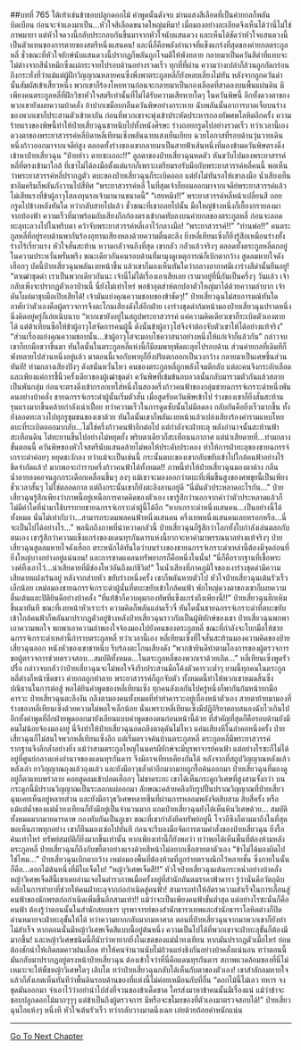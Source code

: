 ##บทที่ 765 ใต้เท้าเช่นข้าชอบปลูกดอกไม้
คำพูดนั้นดังจบ ม่านแสงสีเลือดที่เป็นค่ายกลก็พลันบิดเบือน ก่อนจะจำแลงมาเป็น...หัวใจสีเลือดขนาดใหญ่มหึมา!
เมื่อมองอย่างละเอียดจึงเห็นได้ว่านี่ไม่ใช่ภาพมายา แต่หัวใจดวงนี้กลับประกอบกันขึ้นมาจากหัวใจนับแสนดวง และเห็นได้ชัดว่าหัวใจแสนดวงนี้เป็นตัวแทนของการตายของสตรีหนึ่งแสนคน!
และนี่ก็คือพลังอำนาจที่แข็งแกร่งที่สุดของค่ายกลตระกูลหลี่ ชั่วขณะที่หัวใจยักษ์นับแสนดวงนี้ปรากฏก็พลันถูกโจมตีให้พังทลาย กลายมาเป็นควันสีดำที่แทบจะไม่ต่างจากสีน้ำหมึกซึ่งแผ่กระจายไปรอบด้านอย่างรวดเร็ว
ทุกที่ที่ผ่าน ความว่างเปล่าก็ล้วนถูกกัดกร่อน ถึงกระทั่งที่ว่าแม้แต่ผู้ฝึกวิญญาณหลายคนซึ่งพึ่งพาตระกูลหลี่ก็ยังหลบเลี่ยงไม่ทัน หลังจากถูกควันดำนั้นสัมผัสเข้าเสี้ยวหนึ่ง พวกเขาก็ร้องโหยหวนก่อนจะกลายมาเป็นกองเลือดที่สาดลงบนพื้นแผ่นดิน
มีเพียงคนตระกูลหลี่ที่ฝึกวิชาหัวใจสตรีเท่านั้นที่ไม่ได้รับความเสียหายใดๆ ในควันพิษนี้ อีกทั้งดวงตาของพวกเขายังเผยความบ้าคลั่ง อ้าปากเขมือบกลืนควันพิษอย่างกระหาย ฉับพลันนั้นอาการบาดเจ็บบนร่างของพวกเขาก็ประสานตัวเข้าหากัน ก่อนที่พวกเขาจะพุ่งเข้าประหัตประหารกองทัพศพโลหิตอีกครั้ง
ความร้ายแรงของพิษนี้ทำให้ป๋ายเสี่ยวฉุนชาหนึบไปทั้งหนังศีรษะ ร่างถอยกรูดไปอย่างรวดเร็ว ทว่าเวลานี้เอง ดวงตาของพระยาสวรรค์หลี่บิดาหลี่เทียนเซิ่งพลันฉายแสงเย็นเยียบ ฉวยโอกาสที่รอบด้านวุ่นวายเดินหนึ่งก้าวออกมาจากเจดีย์สูง ตลอดทั้งร่างของเขากลายมาเป็นสายฟ้าเส้นหนึ่งที่มองข้ามควันพิษตรงดิ่งเข้าหาป๋ายเสี่ยวฉุน
“ป๋ายฮ่าว ตายซะเถอะ!!”
ลูกตาของป๋ายเสี่ยวฉุนหดตัว หันขวับไปมองพระยาสรรค์หลี่ที่ตรงเข้ามาใกล้ ที่เขาไม่ได้ลงมือตั้งแต่แรกก็เพราะเตรียมรอรับมือกับพระยาสวรรค์หลี่คนนี้ พอเห็นว่าพระยาสวรรค์หลี่ปรากฏตัว ตบะของป๋ายเสี่ยวฉุนก็ระเบิดออก
แต่ยังไม่ทันรอให้เขาลงมือ น้ำเสียงเย็นชาอึมครึมก็พลันกังวานไปสี่ทิศ
“พระยาสวรรค์หลี่ ในที่สุดเจ้าก็ยอมออกมาจากเจดีย์พระยาสวรรค์แล้ว ไม่เสียแรงที่ข้าผู้อาวุโสลงทุนรอเจ้ามานานขนาดนี้”
“เฮยหมิง!!” พระยาสวรรค์หลี่หน้าเปลี่ยนสี ถอยกรูดไปข้างหลังทันใด ทว่ากลับสายไปแล้ว ชั่วขณะที่เขาถอยไปนั้น มือใหญ่ข้างหนึ่งก็เยื้องกรายลงมาจากท้องฟ้า ความเร็วที่มาพร้อมกับเสียงกึกก้องตรงเข้ากดทับลงบนค่ายกลของตระกูลหลี่ ก่อนจะลอดทะลุทะลวงไปในพริบตา คว้าจับพระยาสวรรค์หลี่เอาไว้กลางมือ!
“พระยาสวรรค์!!”
“ท่านพ่อ!!”
คนตระกูลหลี่ที่อยู่รอบด้านพากันร้องอุทานเสียงหลงด้วยความตื่นตะลึง ยิ่งหลี่เทียนเซิ่งก็ยิ่งรู้สึกเหมือนร่างทั้งร่างไร้เรี่ยวแรง หัวใจสั่นสะท้าน หวาดกลัวจนถึงที่สุด เขากลัว กลัวแล้วจริงๆ
ตลอดทั้งตระกูลหลี่ตกอยู่ในความประหวั่นพรั่นพรึง ขณะเดียวกันคนรอบด้านที่มามุงดูเหตุการณ์ก็เบิกตากว้าง สูดลมหายใจดังเฮือกๆ
บัดนี้ป๋ายเสี่ยวฉุนพลันเงยหน้าขึ้น แล้วเขาก็มองเห็นทันใดว่ากลางอากาศมีเงาร่างสีดำนั้นยืนอยู่!
“ตาเฒ่าชุดดำ เราเป็นพวกเดียวกันนะ เจ้านี่ไม่ได้เรื่องเอาเสียเลย เรามาอยู่ที่นี่กันเป็นครึ่งๆ วันแล้ว เจ้ากลับเพิ่งจะปรากฏตัวเอาป่านนี้ นี่ยังไม่เท่าไหร่ พอข้าอุตส่าห์ตกปลาตัวใหญ่มาได้ด้วยความลำบาก เจ้าดันโผล่มาชุบมือเปิบเสียได้! เจ้ามันแย่งคุณความชอบของข้าชัดๆ!” ป๋ายเสี่ยวฉุนไม่สบอารมณ์ทันใด อาศัยว่าตัวเองคือผู้ตรวจการจึงตะโกนเสียงดังใส่อีกฝ่าย
เงาร่างชุดดำก้มหน้ามองป๋ายเสี่ยวฉุนปราดหนึ่ง นิ่งคิดอยู่ครู่ก็เอ่ยเนิบนาบ
“หากเขายังอยู่ในสถูปพระยาสวรรค์ แค่ความคิดเดียวเขาก็ระเบิดตัวเองตายได้ แต่ต้าเทียนซือให้ข้าผู้อาวุโสจัดการคนผู้นี้ ดังนั้นข้าผู้อาวุโสจึงจำต้องจับตัวเขาให้ได้อย่างแท้จริง”
“ส่วนเรื่องแย่งคุณความชอบนั้น...ข้าผู้อาวุโสจะมอบโชควาสนาอย่างหนึ่งให้แก่เจ้าก็แล้วกัน” กล่าวจบเขาก็ยกมือขวาขึ้นมา ทันใดนั้นในตระกูลหลี่แห่งนี้ก็มีลมพายุพัดตะลุยไปรอบด้าน ส่วนค่ายกลที่เดิมทีก็พังทลายไปส่วนหนึ่งอยู่แล้ว มาตอนนี้เจอกับพายุก็ยิ่งปริแตกออกเป็นวงกว้าง กลายมาเป็นเศษชิ้นส่วนทันที!
ท่ามกลางเสียงปังๆ ดังสนั่นหวั่นไหว คนของตระกูลหลี่ถูกพลังโจมตีกลับ แต่ละคนจึงกระอักเลือด และเพียงแค่การชี้นิ้วครั้งเดียวของผู้เฒ่าชุดดำ ควันพิษที่เข้มข้นอบอวลนั้นกลับมารวมตัวกันแล้วสลายเป็นพันกลุ่ม ก่อนจะตรงดิ่งเข้ากรอกเทใส่หนึ่งในสองครึ่งก้าวคนฟ้าของกลุ่มชายฉกรรจ์เกราะดำหนึ่งพันคนอย่างบ้าคลั่ง
ชายฉกรรจ์เกระดำผู้นั้นเริ่มตัวสั่น เมื่อสูดรับควันพิษเข้าไป ร่างของเขาก็ยิ่งสั่นสะท้านรุนแรงมากขึ้นคล้ายกำลังเน่าเปื่อย ทว่าความเร็วในการดูดซับนั้นไม่มีลดลง กลับกันคือยิ่งเร็วมากขึ้น ทั้งยังลอดทะลวงไปทุกรูขุมขนของเขาด้วย
ทันใดนั้นเขาก็พลันเงยหน้าแล้วเปล่งเสียงร้องคำรามแหบโหย ตบะที่ระเบิดออกมากลับ...ไม่ใช่ครึ่งก้าวคนฟ้าอีกต่อไป แต่กำลังจะฝ่าทะลุ พลังอำนาจนั้นสะท้านฟ้าสะเทือนดิน ไต่ทะยานขึ้นไปอย่างไม่หยุดยั้ง พริบตาเดียวก็สะเทือนนภากาศ แต่น่าเสียดายที่...ท่ามกลางขั้นตอนนี้ ควันพิษของหัวใจสตรีนับแสนคล้ายไม่พอให้ประคับประคอง ทำให้การฝ่าทะลุของชายฉกรรจ์เกราะดำค่อยๆ หยุดชะงักลง ทว่าแม้จะเป็นเช่นนี้ กระนั้นตบะของเขากลับขยับเข้าไปใกล้คนฟ้าอย่างไร้ขีดจำกัดแล้ว!
มากพอจะกำราบครึ่งก้าวคนฟ้าได้ทั้งหมด!!
ภาพนี้ทำให้ป๋ายเสี่ยวฉุนมองตาค้าง กลืนน้ำลายลงคอจนลูกกระเดือกเคลื่อนขึ้นๆ ลงๆ แม้เขาจะมองออกว่าตบะที่เพิ่มขึ้นสูงของศพขุยนี้เป็นเพียงชั่วเวลาสั้นๆ ไม่ใช่ตลอดกาล แต่ถึงกระนั้นเขาก็ยังตะลึงลานอยู่ดี
“นี่มันตัวประหลาดอะไรกัน...” ป๋ายเสี่ยวฉุนรู้สึกเพียงว่าภาพนี้อยู่เหนือการคาดคิดของตัวเอง เขารู้สึกว่านอกจากคำว่าตัวประหลาดแล้วก็ไม่มีคำใดที่นำมาใช้บรรยายชายฉกรรจ์เกราะดำผู้นี้ได้อีก
“หากเกราะดำหนึ่งแสนคน...เป็นอย่างนี้ได้ทั้งหมด นั่นไม่เท่ากับว่า...สามารถระดมพลคนฟ้าหนึ่งแสนคน ครึ่งเทพหนึ่งแสนคนเลยหรอกหรือ...นี่จะเป็นไปได้อย่างไร...” พอนึกถึงภาพที่น่าหวาดกลัวนี้ ป๋ายเสี่ยวฉุนก็รู้สึกว่าโลกทั้งใบกำลังเล่นตลกกับตนเอง เขารู้สึกว่าความแข็งแกร่งของแดนทุรกันดารแห่งนี้ยากจะหาคำมาพรรณนาอย่างแท้จริงๆ
ป๋ายเสี่ยวฉุนสูดลมหายใจดังเฮือก ตระหนักได้ทันใดว่าบนร่างของชายฉกรรจ์เกราะดำเหล่านี้ต้องมีจุดอ่อนที่ยิ่งใหญ่บางอย่างอยู่แน่นอน! และการขาดแคลนทรัพยากรก็คือหนึ่งในนั้น!
“นี่ก็คือรากฐานที่เชื้อพระวงศ์ทิ้งเอาไว้...น่าเสียดายที่มีช่องโหว่อันถึงแก่ชีวิต!” ในน้ำเสียงที่ภาคภูมิใจของเงาร่างชุดดำมีความเสียดายแฝงเร้นอยู่ หลังจากส่ายหัว ขยับร่างหนึ่งครั้ง เขาก็พลันหายตัวไป
หัวใจป๋ายเสี่ยวฉุนเต้นรัวเร็วเล็กน้อย เหม่อมองชายฉกรรจ์เกราะดำผู้นั้นที่ตบะขยับเข้าใกล้คนฟ้า พักใหญ่ดวงตาของเขาก็เผยความตื่นเต้นและปิติยินดีอย่างบ้าคลั่ง
“ที่แท้ข้าก็ควบคุมกองทัพที่แข็งแกร่งถึงเพียงนี้!!” ป๋ายเสี่ยวฉุนฮึกเหิมขึ้นมาทันที ขณะที่เงยหน้าหัวเราะร่า ความคิดก็พลันแล่นเร็วจี๋ ทันใดนั้นชายฉกรรจ์เกราะดำที่ตบะขยับเข้าใกล้คนฟ้าก็พลันมาปรากฏตัวอยู่ข้างหลังป๋ายเสี่ยวฉุนราวกับเป็นผู้พิทักษ์ของเขา
ป๋ายเสี่ยวฉุนพกพาเอาความพอใจ พกพาเอาความลำพองใจจ้องมองไปยังคนของตระกูลหลี่ ขณะที่กำลังจะโบกมือให้ชายฉกรรจ์เกราะดำเหล่านี้กำราบตระกูลหลี่ ทว่าเวลานี้เอง หลี่เทียนเซิ่งที่ใจสั่นสะท้านมองความคิดของป๋ายเสี่ยวฉุนออก หนังหัวของเขาชาหนึบ รีบร้องตะโกนเสียงดัง
“พวกข้ายินดีทำตามโองการของผู้ตรวจการ ขอผู้ตรวจการช่วยตรวจสอบ...สมบัติทั้งหมด...ในตระกูลหลี่ของพวกเราด้วยเถิด...” หลี่เทียนเซิ่งพูดรัวปรื๋อ กล่าวจบกลัวว่าป๋ายเสี่ยวฉุนจะไม่พอใจจึงรีบประสานมือโค้งตัวคารวะต่ำๆ
ยามนี้ทุกคนในตระกูลหลี่ต่างก็หน้าซีดขาว ค่ายกลถูกทำลาย พระยาสวรรค์ก็ถูกจับตัว ทั้งหมดนี้ทำให้พวกเขาหมดสิ้นซึ่งปณิธานในการต่อสู้ พอได้ยินคำพูดของหลี่เทียนเซิ่ง ทุกคนลังเลกันไปครู่หนึ่งก็พากันก้มหน้ายกมือคารวะ
ป๋ายเสี่ยวฉุนตะลึงงัน ถลึงตามองคนทั้งหมดที่ทำท่าคารวะอยู่เบื้องหน้าตัวเอง สายตาย้ายมามองที่ร่างของหลี่เทียนเซิ่งด้วยความไม่พอใจเล็กน้อย นั่นเพราะหลี่เทียนเซิ่งมีปฏิกิริยาตอบสนองฉับไวเกินไป อีกทั้งคำพูดที่อีกฝ่ายพูดออกมายังเลียนแบบคำพูดของตนก่อนหน้านี้ด้วย ที่สำคัญที่สุดก็คือรอบด้านยังมีคนไม่น้อยจ้องมองอยู่ นี่จึงทำให้ป๋ายเสี่ยวฉุนอดถลึงตาดุดันไม่ไหว
แค่นเสียงหึในลำคอหนึ่งครั้ง ป๋ายเสี่ยวฉุนก็ไม่สนใจพวกหลี่เทียนเซิ่งอีก แต่เริ่มตรวจค้นบ้านตระกูลหลี่ ตระกูลหลี่มีพระยาสวรรค์ รากฐานจึงลึกล้ำอย่างยิ่ง แม้ว่าสามตระกูลใหญ่ในนครผียักษ์จะมีบุรพาจารย์คนฟ้า แต่อย่างไรซะก็ไม่ได้อยู่ที่ศูนย์กลางแห่งอำนาจของแดนทุรกันดาร จึงมิอาจเทียบเคียงกันได้
หลังจากที่สถูปวิญญาณหลังแล้วหลังเล่า ยาวิญญาณถุงแล้วถุงแล้ว และยังมีอาวุธล้ำค่าอีกมากมายถูกรื้อค้นออกมา ป๋ายเสี่ยวฉุนที่มองดูอยู่ก็ตาแทบพร่าลาย คอยสูดลมเข้าปอดเฮือกๆ ไม่ขาดระยะ
เขาได้เห็นกระดูกวิเศษที่สูงสามจั้งกว่า บนกระดูกนี้มีปราณวิญญาณเป็นระลอกแผ่ออกมา ลักษณะคล้ายคลึงกับรูปปั้นปราณวิญญาณที่ป๋ายเสี่ยวฉุนเคยเห็นอยู่หลายส่วน
และยังมีอาวุธวิเศษหลายชิ้นที่ผ่านการหลอมพลังจิตสิบสาม สิบสี่ครั้ง หรือแม้แต่น้ำของแม่น้ำทงเทียนก็ยังมีอยู่เป็นจำนวนมาก แถมป๋ายเสี่ยวฉุนยังได้เห็นหินวิเศษด้วย...
สมบัติทั้งหมดมากมายดารดาษ กองทับกันเป็นภูเขา ขณะที่เขากำลังยึดทรัพย์อยู่นี้ โจวอีซิงก็ตามมาถึงในที่สุด พอเห็นภาพทุกอย่าง เขาก็ยืนมองเซ่อไปทันที ก่อนจะรีบลงมือจัดการตามคำสั่งของป๋ายเสี่ยวฉุน
ยิ่งรื้อค้นเท่าไหร่ ทรัพย์สมบัติก็ยิ่งมากขึ้นเท่านั้น หากเพียงเท่านี้ก็ยังพอว่า ทว่าพอได้เห็นพื้นที่ต้องห้ามหลังตระกูลหลี่ ป๋ายเสี่ยวฉุนก็ถึงกับขยี้ตาอย่างแรงด้วยสีหน้าไม่อยากเชื่อสายตาตัวเอง
“ข้าไม่ได้มองผิดไปใช่ไหม...” ป๋ายเสี่ยวฉุนเบิกตากว้าง เหม่อมองพื้นที่ต้องห้ามที่ถูกร่ายตราผนึกไว้หลายชั้น ซึ่งภายในนั้นก็คือ...ดอกไม้ต้นหนึ่งที่มีใบเจ็ดใบ!
“หญ้าวิเศษเจ็ดสี!!” หัวใจป๋ายเสี่ยวฉุนเต้นกระหน่ำอย่างบ้าคลั่ง หญ้าวิเศษเจ็ดสีนี้เขาเคยอ่านเจอในตำราภาพเมื่อครั้งอยู่ที่สำนักอันตมรรคาฟ้าดารา รู้ว่านั่นคือวัตถุดิบหลักในการทำยาที่ช่วยให้คนฝ่าทะลุจากก่อกำเนิดสู่คนฟ้า!
สามารถทำให้อัตราความสำเร็จในการเลื่อนสู่คนฟ้าของนักพรตก่อกำเนิดเพิ่มขึ้นอีกสามเท่า!!
แม้ว่าจะเป็นเพียงคนฟ้าขั้นต่ำสุด แต่อย่างไรซะนั่นก็คือคนฟ้า ต้องรู้ว่าตอนนั้นในสำนักสยบธาร บุรพาจารย์ของสำนักธาราเทพและสำนักธาราโลหิตต่างก็ปิดด่านหมายจะฝ่าทะลุขั้นให้ได้ ทว่าความยากกลับมากมหาศาล ตอนที่ป๋ายเสี่ยวฉุนจากมาพวกเขาก็ยังทำไม่สำเร็จ หากตอนนั้นมีหญ้าวิเศษเจ็ดสีแบบนี้อยู่ต้นหนึ่ง ความเป็นไปได้ที่พวกเขาจะฝ่าทะลุขั้นก็ต้องมีมากขึ้น!
และหญ้าวิเศษชนิดนี้ก็นับว่าหายากยิ่งในเขตของแม่น้ำทงเทียน หากมันปรากฏตัวเมื่อไหร่ ย่อมต้องชักนำให้เกิดลมคาวฝนเลือด ทำให้คนจำนวนนับไม่ถ้วนแย่งชิงกันอย่างบ้าคลั่งแน่นอน ทว่าตอนนี้มันกลับมาปรากฏอยู่ตรงหน้าป๋ายเสี่ยวฉุน
ต้องเข้าใจว่าที่นี่คือแดนทุรกันดาร สภาพแวดล้อมของที่นี่ไม่เหมาะจะให้พืชหญ้าวิเศษใดๆ เติบโต ทว่าป๋ายเสี่ยวฉุนกลับได้เห็นกับตาของตัวเอง!
เขาสำลักลมหายใจ แล้วก็สังเกตเห็นทันทีว่าพื้นดินรอบด้านของที่แห่งนี้ไม่ค่อยเหมือนกับที่อื่น
“ดอกไม้นี้ไม่เลว ทหาร จงขุดมันออกมา จำเอาไว้ว่าอย่านำไปส่งที่จวนของข้าเด็ดขาด ใครส่งมาหาข้าคนนั้นมีเรื่องแน่ แม้ว่าข้าจะชอบปลูกดอกไม้มากๆๆๆ แต่ข้าเป็นถึงผู้ตรวจการ มีหรือจะขโมยของที่ตัวเองมาตรวจสอบได้!” ป๋ายเสี่ยวฉุนไอแห้งๆ หนึ่งที หัวใจเต้นรัวเร็ว ทว่ากลับวางมาดนิ่งเฉย เอ่ยด้วยถ้อยคำหนักแน่น

------


[Go To Next Chapter]( ./203.md)